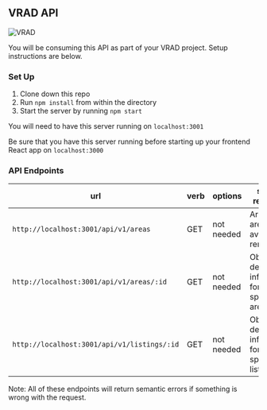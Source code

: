 ## VRAD API
![VRAD](https://media.giphy.com/media/3yFr6ODcNHhrW/giphy.gif)

You will be consuming this API as part of your VRAD project. Setup instructions are below.

### Set Up
1. Clone down this repo
2. Run `npm install` from within the directory
3. Start the server by running `npm start`

You  will need to have this server running on `localhost:3001`

Be sure that you have this server running before starting up your frontend React app on `localhost:3000`


### API Endpoints

| url | verb | options | sample response |
| ----|------|---------|---------------- |
| `http://localhost:3001/api/v1/areas` | GET | not needed | Array of all areas available to rent |
| `http://localhost:3001/api/v1/areas/:id` | GET | not needed | Object with detailed information for a specific area |
| `http://localhost:3001/api/v1/listings/:id` | GET | not needed | Object with detailed information for a specific listing |

Note: All of these endpoints will return semantic errors if something is wrong with the request.
